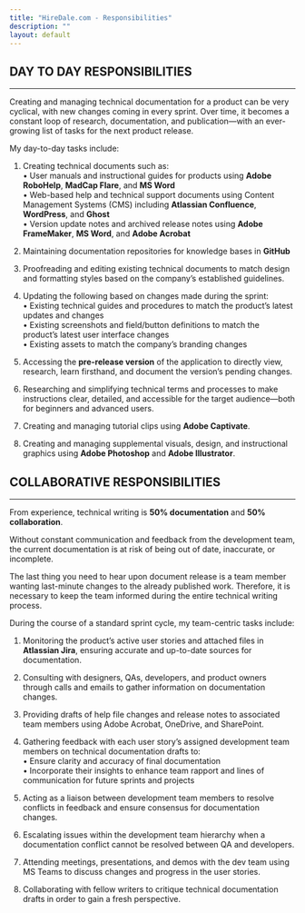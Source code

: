 ```yaml
---
title: "HireDale.com - Responsibilities"
description: ""
layout: default
---
```


## **DAY TO DAY RESPONSIBILITIES**
---
Creating and managing technical documentation for a product can be very cyclical, with new changes coming in every sprint. Over time, it becomes a constant loop of research, documentation, and publication—with an ever-growing list of tasks for the next product release.

My day-to-day tasks include:  

1. Creating technical documents such as:  
   • User manuals and instructional guides for products using **Adobe RoboHelp**, **MadCap Flare**, and **MS Word**  
   • Web-based help and technical support documents using Content Management Systems (CMS) including **Atlassian Confluence**, **WordPress**, and **Ghost**  
   • Version update notes and archived release notes using **Adobe FrameMaker**, **MS Word**, and **Adobe Acrobat**

2. Maintaining documentation repositories for knowledge bases in **GitHub**   

3. Proofreading and editing existing technical documents to match design and formatting styles based on the company’s established guidelines.  

4. Updating the following based on changes made during the sprint:  
• Existing technical guides and procedures to match the product’s latest updates and changes  
• Existing screenshots and field/button definitions to match the product’s latest user interface changes  
• Existing assets to match the company’s branding changes  

5. Accessing the **pre-release version** of the application to directly view, research, learn firsthand, and document the version’s pending changes.  

6. Researching and simplifying technical terms and processes to make instructions clear, detailed, and accessible for the target audience—both for beginners and advanced users.  

7. Creating and managing tutorial clips using **Adobe Captivate**.  

8. Creating and managing supplemental visuals, design, and instructional graphics using **Adobe Photoshop** and **Adobe Illustrator**.

## **COLLABORATIVE RESPONSIBILITIES**
---
From experience, technical writing is **50% documentation** and **50% collaboration**.  

Without constant communication and feedback from the development team, the current documentation is at risk of being out of date, inaccurate, or incomplete. 

The last thing you need to hear upon document release is a team member wanting last-minute changes to the already published work. Therefore, it is necessary to keep the team informed during the entire technical writing process.

During the course of a standard sprint cycle, my team-centric tasks include:  

1. Monitoring the product’s active user stories and attached files in **Atlassian Jira**, ensuring accurate and up-to-date sources for documentation.  

2. Consulting with designers, QAs, developers, and product owners through calls and emails to gather information on documentation changes.  

3. Providing drafts of help file changes and release notes to associated team members using Adobe Acrobat, OneDrive, and SharePoint.  

4. Gathering feedback with each user story’s assigned development team members on technical documentation drafts to:  
   • Ensure clarity and accuracy of final documentation  
   • Incorporate their insights to enhance team rapport and lines of communication for future sprints and projects  

5. Acting as a liaison between development team members to resolve conflicts in feedback and ensure consensus for documentation changes.  

6. Escalating issues within the development team hierarchy when a documentation conflict cannot be resolved between QA and developers.  

7. Attending meetings, presentations, and demos with the dev team using MS Teams to discuss changes and progress in the user stories.  

8. Collaborating with fellow writers to critique technical documentation drafts in order to gain a fresh perspective.
